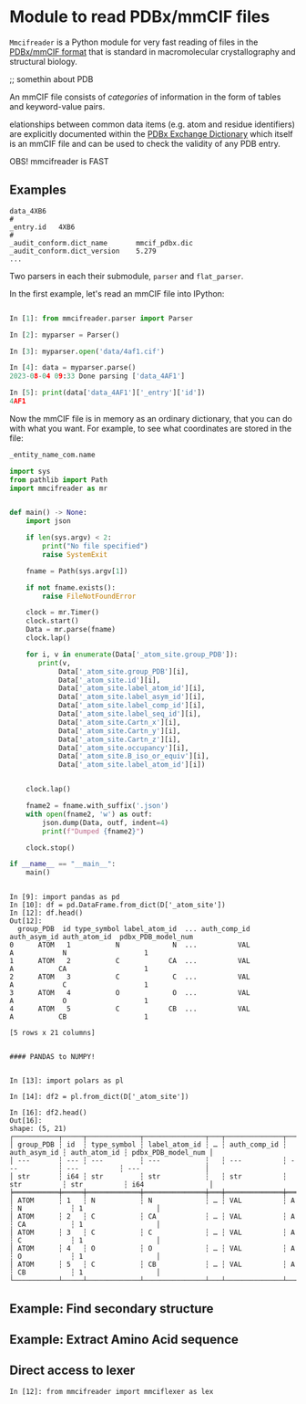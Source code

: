 # Module to read PDBx/mmCIF files

`Mmcifreader` is a Python module for very fast reading of files in the
[PDBx/mmCIF
format](https://mmcif.wwpdb.org/docs/tutorials/mechanics/pdbx-mmcif-syntax.html)
that is standard in macromolecular crystallography and structural biology.

;; somethin about PDB


An mmCIF file consists of _categories_ of information in the form of
tables and keyword-value pairs.

elationships between common data items (e.g. atom and residue
identifiers) are explicitly documented within the [PDBx Exchange
Dictionary](https://mmcif.wwpdb.org/dictionaries/mmcif_pdbx_v50.dic/Index/)
which itself is an mmCIF file and can be used to check the validity of
any PDB entry.

OBS! mmcifreader is FAST

## Examples

```
data_4XB6
#
_entry.id   4XB6
#
_audit_conform.dict_name       mmcif_pdbx.dic
_audit_conform.dict_version    5.279
...
```

Two parsers in each their submodule, `parser` and `flat_parser`.






In the first example, let's read an mmCIF file into IPython:

```py

In [1]: from mmcifreader.parser import Parser

In [2]: myparser = Parser()

In [3]: myparser.open('data/4af1.cif')

In [4]: data = myparser.parse()
2023-08-04 09:33 Done parsing ['data_4AF1']

In [5]: print(data['data_4AF1']['_entry']['id'])
4AF1
```

Now the mmCIF file is in memory as an ordinary dictionary, that you can do with
what you want. For example, to see what coordinates are stored in the file:

```py
_entity_name_com.name
``````




```py
import sys
from pathlib import Path
import mmcifreader as mr


def main() -> None:
    import json

    if len(sys.argv) < 2:
        print("No file specified")
        raise SystemExit

    fname = Path(sys.argv[1])

    if not fname.exists():
        raise FileNotFoundError

    clock = mr.Timer()
    clock.start()
    Data = mr.parse(fname)
    clock.lap()

    for i, v in enumerate(Data['_atom_site.group_PDB']):
       print(v,
            Data['_atom_site.group_PDB'][i],
            Data['_atom_site.id'][i],
            Data['_atom_site.label_atom_id'][i],
            Data['_atom_site.label_asym_id'][i],
            Data['_atom_site.label_comp_id'][i],
            Data['_atom_site.label_seq_id'][i],
            Data['_atom_site.Cartn_x'][i],
            Data['_atom_site.Cartn_y'][i],
            Data['_atom_site.Cartn_z'][i],
            Data['_atom_site.occupancy'][i],
            Data['_atom_site.B_iso_or_equiv'][i],
            Data['_atom_site.label_atom_id'][i])


    clock.lap()

    fname2 = fname.with_suffix('.json')
    with open(fname2, 'w') as outf:
        json.dump(Data, outf, indent=4)
        print(f"Dumped {fname2}")

    clock.stop()

if __name__ == "__main__":
    main()

```



```

In [9]: import pandas as pd
In [10]: df = pd.DataFrame.from_dict(D['_atom_site'])
In [12]: df.head()
Out[12]:
  group_PDB  id type_symbol label_atom_id  ... auth_comp_id auth_asym_id auth_atom_id  pdbx_PDB_model_num
0      ATOM   1           N             N  ...          VAL            A            N                   1
1      ATOM   2           C            CA  ...          VAL            A           CA                   1
2      ATOM   3           C             C  ...          VAL            A            C                   1
3      ATOM   4           O             O  ...          VAL            A            O                   1
4      ATOM   5           C            CB  ...          VAL            A           CB                   1

[5 rows x 21 columns]


#### PANDAS to NUMPY!


In [13]: import polars as pl

In [14]: df2 = pl.from_dict(D['_atom_site'])

In [16]: df2.head()
Out[16]:
shape: (5, 21)
┌───────────┬─────┬─────────────┬───────────────┬───┬──────────────┬──────────────┬──────────────┬────────────────────┐
│ group_PDB ┆ id  ┆ type_symbol ┆ label_atom_id ┆ … ┆ auth_comp_id ┆ auth_asym_id ┆ auth_atom_id ┆ pdbx_PDB_model_num │
│ ---       ┆ --- ┆ ---         ┆ ---           ┆   ┆ ---          ┆ ---          ┆ ---          ┆ ---                │
│ str       ┆ i64 ┆ str         ┆ str           ┆   ┆ str          ┆ str          ┆ str          ┆ i64                │
╞═══════════╪═════╪═════════════╪═══════════════╪═══╪══════════════╪══════════════╪══════════════╪════════════════════╡
│ ATOM      ┆ 1   ┆ N           ┆ N             ┆ … ┆ VAL          ┆ A            ┆ N            ┆ 1                  │
│ ATOM      ┆ 2   ┆ C           ┆ CA            ┆ … ┆ VAL          ┆ A            ┆ CA           ┆ 1                  │
│ ATOM      ┆ 3   ┆ C           ┆ C             ┆ … ┆ VAL          ┆ A            ┆ C            ┆ 1                  │
│ ATOM      ┆ 4   ┆ O           ┆ O             ┆ … ┆ VAL          ┆ A            ┆ O            ┆ 1                  │
│ ATOM      ┆ 5   ┆ C           ┆ CB            ┆ … ┆ VAL          ┆ A            ┆ CB           ┆ 1                  │
└───────────┴─────┴─────────────┴───────────────┴───┴──────────────┴──────────────┴──────────────┴────────────────────┘

```
## Example: Find secondary structure

## Example: Extract Amino Acid sequence


## Direct access to lexer

```
In [12]: from mmcifreader import mmciflexer as lex

```

